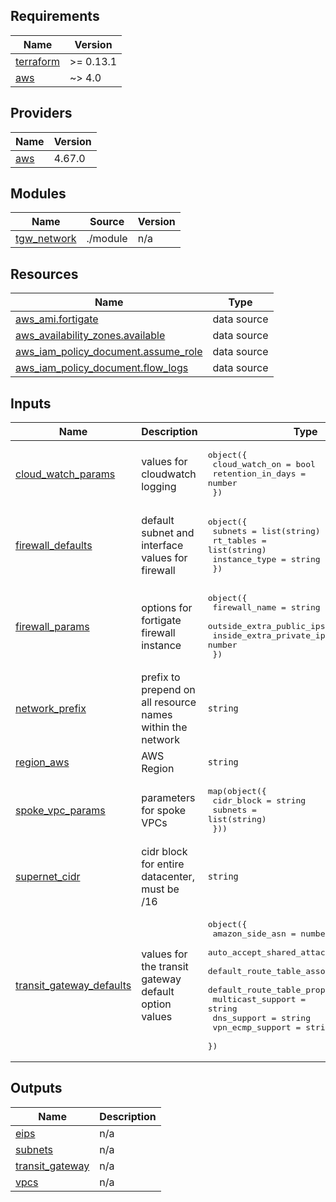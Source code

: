 <!-- BEGIN_TF_DOCS -->
## Requirements

| Name | Version |
|------|---------|
| <a name="requirement_terraform"></a> [terraform](#requirement\_terraform) | >= 0.13.1 |
| <a name="requirement_aws"></a> [aws](#requirement\_aws) | ~> 4.0 |

## Providers

| Name | Version |
|------|---------|
| <a name="provider_aws"></a> [aws](#provider\_aws) | 4.67.0 |

## Modules

| Name | Source | Version |
|------|--------|---------|
| <a name="module_tgw_network"></a> [tgw\_network](#module\_tgw\_network) | ./module | n/a |

## Resources

| Name | Type |
|------|------|
| [aws_ami.fortigate](https://registry.terraform.io/providers/hashicorp/aws/latest/docs/data-sources/ami) | data source |
| [aws_availability_zones.available](https://registry.terraform.io/providers/hashicorp/aws/latest/docs/data-sources/availability_zones) | data source |
| [aws_iam_policy_document.assume_role](https://registry.terraform.io/providers/hashicorp/aws/latest/docs/data-sources/iam_policy_document) | data source |
| [aws_iam_policy_document.flow_logs](https://registry.terraform.io/providers/hashicorp/aws/latest/docs/data-sources/iam_policy_document) | data source |

## Inputs

| Name | Description | Type | Default | Required |
|------|-------------|------|---------|:--------:|
| <a name="input_cloud_watch_params"></a> [cloud\_watch\_params](#input\_cloud\_watch\_params) | values for cloudwatch logging | <pre>object({<br>    cloud_watch_on    = bool<br>    retention_in_days = number<br>  })</pre> | n/a | yes |
| <a name="input_firewall_defaults"></a> [firewall\_defaults](#input\_firewall\_defaults) | default subnet and interface values for firewall | <pre>object({<br>    subnets       = list(string)<br>    rt_tables     = list(string)<br>    instance_type = string<br>  })</pre> | n/a | yes |
| <a name="input_firewall_params"></a> [firewall\_params](#input\_firewall\_params) | options for fortigate firewall instance | <pre>object({<br>    firewall_name            = string<br>    outside_extra_public_ips = number<br>    inside_extra_private_ips = number<br>  })</pre> | n/a | yes |
| <a name="input_network_prefix"></a> [network\_prefix](#input\_network\_prefix) | prefix to prepend on all resource names within the network | `string` | n/a | yes |
| <a name="input_region_aws"></a> [region\_aws](#input\_region\_aws) | AWS Region | `string` | n/a | yes |
| <a name="input_spoke_vpc_params"></a> [spoke\_vpc\_params](#input\_spoke\_vpc\_params) | parameters for spoke VPCs | <pre>map(object({<br>    cidr_block = string<br>    subnets    = list(string)<br>  }))</pre> | n/a | yes |
| <a name="input_supernet_cidr"></a> [supernet\_cidr](#input\_supernet\_cidr) | cidr block for entire datacenter, must be /16 | `string` | n/a | yes |
| <a name="input_transit_gateway_defaults"></a> [transit\_gateway\_defaults](#input\_transit\_gateway\_defaults) | values for the transit gateway default option values | <pre>object({<br>    amazon_side_asn                 = number<br>    auto_accept_shared_attachments  = string<br>    default_route_table_association = string<br>    default_route_table_propagation = string<br>    multicast_support               = string<br>    dns_support                     = string<br>    vpn_ecmp_support                = string<br>  })</pre> | n/a | yes |

## Outputs

| Name | Description |
|------|-------------|
| <a name="output_eips"></a> [eips](#output\_eips) | n/a |
| <a name="output_subnets"></a> [subnets](#output\_subnets) | n/a |
| <a name="output_transit_gateway"></a> [transit\_gateway](#output\_transit\_gateway) | n/a |
| <a name="output_vpcs"></a> [vpcs](#output\_vpcs) | n/a |
<!-- END_TF_DOCS -->